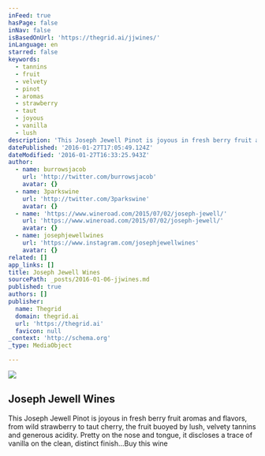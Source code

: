 ```yaml
---
inFeed: true
hasPage: false
inNav: false
isBasedOnUrl: 'https://thegrid.ai/jjwines/'
inLanguage: en
starred: false
keywords:
  - tannins
  - fruit
  - velvety
  - pinot
  - aromas
  - strawberry
  - taut
  - joyous
  - vanilla
  - lush
description: 'This Joseph Jewell Pinot is joyous in fresh berry fruit aromas and flavors, from wild strawberry to taut cherry, the fruit buoyed by lush, velvety tannins and generous acidity. Pretty on the nose and tongue, it discloses a trace of vanilla on the clean, distinct finish...Buy this wine'
datePublished: '2016-01-27T17:05:49.124Z'
dateModified: '2016-01-27T16:33:25.943Z'
author:
  - name: burrowsjacob
    url: 'http://twitter.com/burrowsjacob'
    avatar: {}
  - name: 3parkswine
    url: 'http://twitter.com/3parkswine'
    avatar: {}
  - name: 'https://www.wineroad.com/2015/07/02/joseph-jewell/'
    url: 'https://www.wineroad.com/2015/07/02/joseph-jewell/'
    avatar: {}
  - name: josephjewellwines
    url: 'https://www.instagram.com/josephjewellwines'
    avatar: {}
related: []
app_links: []
title: Joseph Jewell Wines
sourcePath: _posts/2016-01-06-jjwines.md
published: true
authors: []
publisher:
  name: Thegrid
  domain: thegrid.ai
  url: 'https://thegrid.ai'
  favicon: null
_context: 'http://schema.org'
_type: MediaObject

---
```

![](https://the-grid-user-content.s3-us-west-2.amazonaws.com/02255db3-55ad-4dcb-9da7-b8330bf9e68f.jpg)

<article style=""><h1>Joseph Jewell Wines</h1><p>This Joseph Jewell Pinot is joyous in fresh berry fruit aromas and flavors, from wild strawberry to taut cherry, the fruit buoyed by lush, velvety tannins and generous acidity. Pretty on the nose and tongue, it discloses a trace of vanilla on the clean, distinct finish...Buy this wine</p></article>
